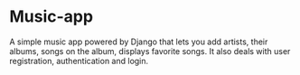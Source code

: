 # Music-app
A simple music app powered by Django that lets you add artists, their albums, songs on the album, displays favorite songs. It also deals with user registration, authentication and login.
